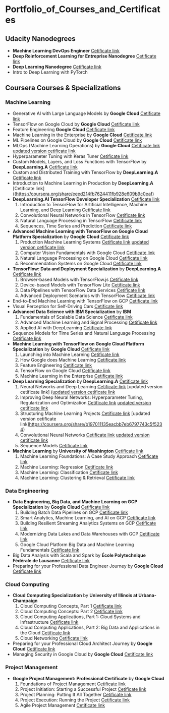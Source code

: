 # Portfolio_of_Courses_and_Certificates

## Udacity Nanodegrees

- **Machine Learning DevOps Engineer** [Cetificate link](https://www.udacity.com/certificate/SKNDHJRD)
- **Deep Reinforcement Learning for Entreprise Nanodegree** [Cetificate link](https://confirm.udacity.com/J9DT9HAP)
- **Deep Learning Nanodegree** [Cetificate link](https://confirm.udacity.com/RE663M4D)
- Intro to Deep Learning with PyTorch
  
## Coursera Courses & Specializations

### Machine Learning ###

- Generative AI with Large Language Models by __Google Cloud__ [Cetificate link](https://coursera.org/share/d7028befbfda81ea8554095166883ee1)
- TensorFlow on Google Cloud by __Google Cloud__ [Cetificate link](https://coursera.org/share/ca80bf33147645f8cebd1511957aa102)
- Feature Engineering __Google Cloud__ [Cetificate link](https://coursera.org/share/08bc46c8c43ad3dead177cd56f94f82b)
- Machine Learning in the Enterprise by __Google Cloud__ [Cetificate link](https://coursera.org/share/d00350d041a9e6bc8eff32c5ea5dac58)
- ML Pipelines on Google Cloud by __Google Cloud__ [Cetificate link](https://coursera.org/share/98cbf6a917388820d8b9d79c17ae90c1)
- MLOps (Machine Learning Operations) by __Google Cloud__  [Cetificate link](https://coursera.org/share/bb7f80cb36d07bca2522b45a8fa23aa2) [updated version cetificate link](https://coursera.org/share/6ff71ee80c6ec8b6beb3f66530b456ee)
- Hyperparameter Tuning with Keras Tuner [Cetificate link](https://coursera.org/share/bb7f80cb36d07bca2522b45a8fa23aa2)
- Custom Models, Layers, and Loss Functions with TensorFlow by __DeepLearning.A__ [Cetificate link](https://coursera.org/share/524ae83bbbc17b90e0bef1107015b57e)
- Custom and Distributed Training with TensorFlow by __DeepLearning.A__ [Cetificate link](https://coursera.org/share/386d6acb8cb0e33004f8386a08b9ff28)
- Introduction to Machine Learning in Production by __DeepLearning.A__ [Cetificate link]((https://coursera.org/share/eeed214fb7624411fb928e609b9c0eaf)
- **DeepLearning.AI TensorFlow Developer Specialization** [Cetificate link](https://coursera.org/share/bf62d6d9572868ef5d442e02a24d7e66)
   1. Introduction to TensorFlow for Artificial Intelligence, Machine Learning, and Deep Learning [Cetificate link]({https://coursera.org/share/7f0d2140f7b0e7c1f2f6be76ce64b79b)
   2. Convolutional Neural Networks in TensorFlow [Cetificate link](https://coursera.org/share/ae186332d166cda310c313b7d0fbb12c)
   3. Natural Language Processing in TensorFlow [Cetificate link](https://coursera.org/share/c09a0583175208235e045741078d6ae3)
   4. Sequences, Time Series and Prediction [Cetificate link](https://coursera.org/share/8664e7fe4787204233037dcea8561f61)
- **Advanced Machine Learning with TensorFlow on Google Cloud Platform Specialization** by __Google Cloud__ [Cetificate link](https://www.coursera.org/account/accomplishments/specialization/E9QNQANBBKLU?utm_source=link&utm_medium=certificate&utm_content=cert_image&utm_campaign=sharing_cta&utm_product=s12)
   1. Production Machine Learning Systems [Cetificate link](https://coursera.org/share/2c20ee8f260356b05381e1079a0d4459) [updated version cetificate link](https://www.coursera.org/account/accomplishments/verify/JZRYEZYBNMDA)
   2. Computer Vision Fundamentals with Google Cloud [Cetificate link](https://coursera.org/share/94a02a70378464c4072527e81713544b)
   3. Natural Language Processing on Google Cloud [Cetificate link](https://coursera.org/share/a860de381be971bbd1a0949043f5d27f)
   4. Recommendation Systems on Google Cloud [Cetificate link](https://coursera.org/share/7fd876a33531ef398f54c56578dcbd3b)
- **TensorFlow: Data and Deployment Specialization** by __DeepLearning.A__ [Cetificate link](https://www.coursera.org/account/accomplishments/specialization/MSX49PTWDL95?utm_source=link&utm_medium=certificate&utm_content=cert_image&utm_campaign=sharing_cta&utm_product=s12n)
   1. Browser-based Models with TensorFlow.js [Cetificate link](https://coursera.org/share/4ce6e00bfa4cb3ace778e93454d4e649)
   2. Device-based Models with TensorFlow Lite [Cetificate link](https://coursera.org/share/b2ed05b95680c97737865f9061997eb3)
   3. Data Pipelines with TensorFlow Data Services [Cetificate link](https://coursera.org/share/ac977274e76a14ffa2c857cc09669c26)
   4. Advanced Deployment Scenarios with TensorFlow [Cetificate link](https://coursera.org/share/1900df628896ceaf2880444e6fa959c6)
- End-to-End Machine Learning with TensorFlow on GCP  [Cetificate link](https://www.coursera.org/account/accomplishments/certificate/VEPN4T58BN24)
- Visual Perception for Self-Driving Cars [Cetificate link](https://www.coursera.org/account/accomplishments/certificate/6BS2PEF7YC3U)
- **Advanced Data Science with IBM Specialization** by __IBM__
   1. Fundamentals of Scalable Data Science [Cetificate link](https://www.coursera.org/account/accomplishments/certificate/XDXFHF3THXJZ)
   2. Advanced Machine Learning and Signal Processing [Cetificate link](https://www.coursera.org/account/accomplishments/certificate/U4RAMCBAYVY9)
   3. Applied AI with DeepLearning [Cetificate link](https://www.coursera.org/account/accomplishments/certificate/VVARCQVM3M6M)
- Sequence Models for Time Series and Natural Language Processing [Cetificate link](https://www.coursera.org/account/accomplishments/certificate/4KCBZMR9ZKXA)
- **Machine Learning with TensorFlow on Google Cloud Platform Specialization** by __Google Cloud__ [Cetificate link](https://www.coursera.org/account/accomplishments/specialization/CTRH793JXRZR)
   1. Launching into Machine Learning [Cetificate link](https://coursera.org/share/ca58650e24584a7958efdf9afecc2133)
   2. How Google does Machine Learning [Cetificate link](https://coursera.org/share/7bf0e074f1c723292dc89dce1cfc57ef)
   3. Feature Engineering [Cetificate link](https://coursera.org/share/dc08ebacc70c7b02b1c2ca4118fd040f)
   4. TensorFlow on Google Cloud [Cetificate link](https://coursera.org/share/373cfaccf0e5c37d1e881c53c797ce12)
   5. Machine Learning in the Enterprise [Cetificate link](https://coursera.org/share/9b373d966b06e9308b6026f798236ef0)
- **Deep Learning Specialization** by __DeepLearning.A__ [Cetificate link](https://www.coursera.org/account/accomplishments/specialization/NNBP6DJ2T6FJ) 
   1. Neural Networks and Deep Learning [Cetificate link](https://coursera.org/share/f8bbbfb2f94ca298f34ba91949619107) [updated version cetificate link] ([updated version cetificate link](https://coursera.org/share/119db1fbae36cc9649a7b2afc46455fc)
   2. Improving Deep Neural Networks: Hyperparameter Tuning, Regularization and Optimization [Cetificate link](https://coursera.org/share/8a2a8bf6c5683bc1f961de7326ddd9c2)  [updated version cetificate link](https://coursera.org/share/96b7fdf532d209a58690677b38bf1700)
   3. Structuring Machine Learning Projects [Cetificate link](https://coursera.org/share/53a7965621ef864453b393eb12041034) [updated version cetificate link]https://coursera.org/share/b197011135eacbb7eb6797743c5f5234)
   4. Convolutional Neural Networks [Cetificate link](https://coursera.org/share/2b1688bcf3bbc0a13e99b11eb70ab471) [updated version cetificate link](https://coursera.org/share/bef08f2c2633a4244357cd68120b1b6f)
   5. Sequence Models [Cetificate link](https://coursera.org/share/6e1042025f4f583a86a58ee3d8f69079)
- **Machine Learning** by __University of Washington__ [Cetificate link](https://www.coursera.org/account/accomplishments/specialization/HRBHWYRRJMD2)
   1. Machine Learning Foundations: A Case Study Approach [Cetificate link](https://coursera.org/share/4d50dd76276651e8c304ae6e31f92bf4)
   2. Machine Learning: Regression [Cetificate link](https://coursera.org/share/d1659978314cbc46fbe33ae509f2f340)
   3. Machine Learning: Classification [Cetificate link](https://coursera.org/share/77edec2e45646bc94487a7e3a3455f32)
   4. Machine Learning: Clustering & Retrieval [Cetificate link](https://coursera.org/share/dfe1aa4d0af14aa204c784a7ef8957f6)

### Data Engineering ###

- **Data Engineering, Big Data, and Machine Learning on GCP Specialization** by __Google Cloud__ [Cetificate link](https://coursera.org/share/e26cde7d3f4b2d8187a6d49ef4778bfd)  
  1. Building Batch Data Pipelines on GCP [Cetificate link](https://coursera.org/share/d3870b918e760fa7e027cd861f254471)
  2. Smart Analytics, Machine Learning, and AI on GCP [Cetificate link](https://coursera.org/share/19e83d2fb2f6d7c583757a09d069392c)
  3. Building Resilient Streaming Analytics Systems on GCP [Cetificate link](https://coursera.org/share/5bbeec00e5e9c58555fe3549f50874b5)
  4. Modernizing Data Lakes and Data Warehouses with GCP [Cetificate link](https://coursera.org/share/b43f220256074be5b4e19cb54b8e121c)
  5. Google Cloud Platform Big Data and Machine Learning Fundamentals  [Cetificate link](https://coursera.org/share/207591df8f021c5caa80dda29e7805a4)
- Big Data Analysis with Scala and Spark by __École Polytechnique Fédérale de Lausanne__ [Cetificate link](https://www.coursera.org/account/accomplishments/certificate/XC7L9N92TAK5)
- Preparing for your Professional Data Engineer Journey by __Google Cloud__ [Cetificate link](https://coursera.org/share/c5f6683333167593a90dc5a96718819d)

### Cloud Computing ###

- **Cloud Computing Specialization** by __University of Illinois at Urbana-Champaign__
   1. Cloud Computing Concepts, Part 1 [Cetificate link](https://www.coursera.org/account/accomplishments/certificate/5L3W495LSG8U)
   2. Cloud Computing Concepts: Part 2 [Cetificate link](https://www.coursera.org/account/accomplishments/certificate/NPNFYC9XSUR8)
   3. Cloud Computing Applications, Part 1: Cloud Systems and Infrastructure [Cetificate link](https://www.coursera.org/account/accomplishments/certificate/5XULRD4KRAAW)
   4. Cloud Computing Applications, Part 2: Big Data and Applications in the Cloud [Cetificate link](https://www.coursera.org/account/accomplishments/certificate/Y4ZA87JG627K)
   5. Cloud Networking [Cetificate link](https://coursera.org/share/854c1ea7c03fd3d7bf8c2f943a99fa21)
- Preparing for your Professional Cloud Architect Journey by __Google Cloud__ [Cetificate link](https://coursera.org/share/7a4d0a47ccbaab1c23621abb440a5f8c)
- Managing Security in Google Cloud by __Google Cloud__ [Cetificate link](https://coursera.org/share/7e6e95793c563916c59804bfa41223ed)

### Project Management ###

- **Google Project Management: Professional Certificate** by __Google Cloud__
  1. Foundations of Project Management [Cetificate link](https://coursera.org/share/7e0759687df4d83bab194cb2f7e945d4)
  2. Project Initiation: Starting a Successful Project [Cetificate link](https://coursera.org/share/852101d8f6323be85956c03ea37f72f2)
  3. Project Planning: Putting It All Together [Cetificate link](https://coursera.org/share/ab314e04a16097b6ffc33f0f3b5e5c6a)
  4. Project Execution: Running the Project [Cetificate link](https://coursera.org/share/7b11df4d62fbeb7cf179501c4631e039)
  5. Agile Project Management [Cetificate link](https://coursera.org/share/453592b92aee1dcdfbde7d9e333249e5)
